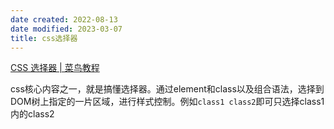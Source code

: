 ```yaml
---
date created: 2022-08-13
date modified: 2023-03-07
title: css选择器
---
```


[CSS 选择器 | 菜鸟教程](https://www.runoob.com/cssref/css-selectors.html)

css核心内容之一，就是搞懂选择器。通过element和class以及组合语法，选择到DOM树上指定的一片区域，进行样式控制。例如`class1 class2`即可只选择class1内的class2
